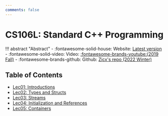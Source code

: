 ```yaml
---
comments: false
---
```


# CS106L: Standard C++ Programming

!!! abstract "Abstract"
    - :fontawesome-solid-house: Website: [Latest version](https://web.stanford.edu/class/cs106l/)
    - :fontawesome-solid-video: Video: [:fontawesome-brands-youtube:(2019 Fall)](https://www.youtube.com/playlist?list=PLCgD3ws8aVdolCexlz8f3U-RROA0s5jWA)
    - :fontawesome-brands-github: Github: [Zicx's repo (2022 Winter)](https://github.com/Xuer04/CS106L)

## Table of Contents

- [Lec01: Introductions](./lec01_intro.md)
- [Lec02: Types and Structs](./lec02_types_and_structs.md)
- [Lec03: Streams](./lec03_streams.md)
- [Lec04: Initialization and References](./lec04_init_and_ref.md)
- [Lec05: Containers](./lec05_containers.md)
